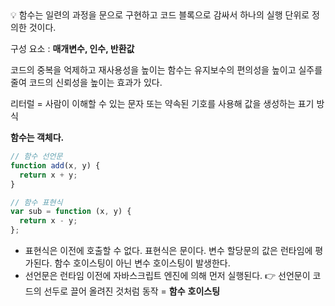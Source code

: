<aside>
💡 함수는 일련의 과정을 문으로 구현하고 코드 블록으로 감싸서 하나의 실행 단위로 정의한 것이다.

</aside>

구성 요소 : **매개변수, 인수, 반환값**

코드의 중복을 억제하고 재사용성을 높이는 함수는 유지보수의 편의성을 높이고 실주를 줄여 코드의 신뢰성을 높이는 효과가 있다.

리터럴 = 사람이 이해할 수 있는 문자 또는 약속된 기호를 사용해 값을 생성하는 표기 방식

**함수는 객체다.**

```jsx
// 함수 선언문
function add(x, y) {
  return x + y;
}

// 함수 표현식
var sub = function (x, y) {
  return x - y;
};
```

- 표현식은 이전에 호출할 수 없다. 표현식은 문이다. 변수 할당문의 값은 런타임에 평가된다. 함수 호이스팅이 아닌 변수 호이스팅이 발생한다.
- 선언문은 런타임 이전에 자바스크립트 엔진에 의해 먼저 실행된다.
  👉 선언문이 코드의 선두로 끌어 올려진 것처럼 동작 = **함수** **호이스팅**
